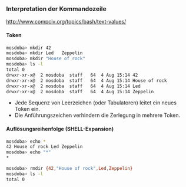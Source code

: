 ### Interpretation der Kommandozeile

http://www.compciv.org/topics/bash/text-values/

#### Token
```bash
mosdoba> mkdir 42
mosdoba> mkdir Led   Zeppelin
mosdoba> mkdir "House of rock"
mosdoba> ls -l
total 0
drwxr-xr-x@  2 mosdoba  staff   64  4 Aug 15:14 42
drwxr-xr-x@  2 mosdoba  staff   64  4 Aug 15:14 House of rock
drwxr-xr-x@  2 mosdoba  staff   64  4 Aug 15:14 Led
drwxr-xr-x@  2 mosdoba  staff   64  4 Aug 15:14 Zeppelin
```

+ Jede Sequenz von Leerzeichen (oder Tabulatoren) leitet ein neues Token ein.
+ Die Anführungszeichen verhindern die Zerlegung in mehrere Token.

#### Auflösungsreihenfolge (SHELL-Expansion)

```bash
mosdoba> echo *
42 House of rock Led Zeppelin
mosdoba> echo "*"
*
```

```bash
mosdoba> rmdir {42,"House of rock",Led,Zeppelin}
mosdoba> ls -l
total 0
```

